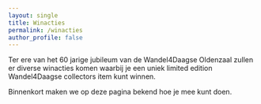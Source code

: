 ```yaml
---
layout: single
title: Winacties
permalink: /winacties
author_profile: false
---
```


Ter ere van het 60 jarige jubileum van de Wandel4Daagse Oldenzaal zullen er diverse winacties komen waarbij je een uniek limited edition Wandel4Daagse collectors item kunt winnen.

Binnenkort maken we op deze pagina bekend hoe je mee kunt doen.